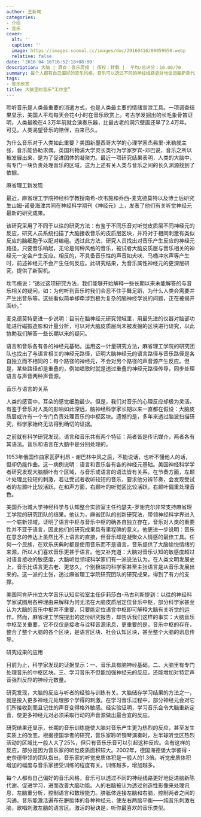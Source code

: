 ```yaml
---
author: 王新城
categories:
- 介绍
- 音乐
cover:
  alt: ''
  caption: ''
  image: https://images.soomal.cc/images/doc/20160416/00059950.webp
  relative: false
date: '2016-04-16T16:52:18+08:00'
description: 大脑 | 源自：音乐周报 | 版权：转载 |  平均/总评分：10.00/70
summary: 每个人都有自己偏好的音乐风格，音乐可以透过不同的神经线路更好地促进脑新陈代谢、促进学习，进而改善大脑功能。人的右脑被认为透过创造性影像来处理讯息，左脑重分析，控制语言和数理能力……
tags:
- 音乐欣赏
title: 大脑里的音乐“工作室”
---
```


聆听音乐是人类最重要的消遣方式，也是人类最主要的情绪宣泄工具。一项调查结果显示，美国人平均每天会花4小时在音乐欣赏上。考古学发掘出的长毛象骨笛证明，人类最晚在4.3万年前就会演奏乐器，比最古老的洞穴壁画还早了2.4万年。可见，人类渴望音乐的陪伴，由来已久。

为什么音乐对于人类如此重要？美国新墨西哥大学的心理学家杰弗里-米勒就主张，音乐能协助求偶。英国利物浦大学灵长类行为学家罗宾-邓巴说，音乐之所以被发展出来，是为了促进团体的凝聚力。最近一项研究结果表明，人类的大脑中，有专门一块负责处理音乐的区域，这为上述有关人类与音乐之间的长久渊源找到了依据。

麻省理工新发现

最近，麻省理工学院神经科学教授南希-坎韦施和乔西-麦克德莫特以及博士后研究生山姆-诺曼海津共同在神经科学期刊《神经元》上，发表了他们有关听觉神经元最新的研究成果。

该研究采用了不同于以往的研究方法：有鉴于不同乐音对听觉皮质层不同神经元的反应，研究人员系统扫描了大脑接收音乐的皮质层区块，并将对于相同刺激有类似反应的脑细胞予以配对编组。透过此方法，研究人员找出对音乐产生反应的神经元路径，只要音乐响起，无论是何种风格的音乐，被试者大脑皮质层与音乐相关的神经元一定会产生反应。相反的，不具备音乐性的声音如犬吠、马桶冲水声等产生时，前述神经元不会产生任何反应。此研究结果，为音乐属性神经元的更深层研究，提供了新契机。

坎韦施说：“透过这项研究方法，我们能够开始解释一些长期以来未能解答的与音乐相关的疑问。如：为何听到音乐时我们会忍不住手舞足蹈，为什么人类会需要并产生出音乐等。这些看似简单却牵涉到极为复杂的脑神经学说的问题，正在被揭开面纱。”

麦克德莫特更进一步说明：目前在脑神经元研究领域里，用最先进的仪器对脑部功能进行磁振造影和计量分析，可以对大脑皮质层尚未被发掘的区块进行研究，以此协助我们解答一些长期以来的疑问。

语言和音乐各有各的神经元基础，运用这一计量研究方法，麻省理工学院的研究团队也找出了与语言相关的神经元路径，证明大脑神经元的语言路径与音乐路径是各自独立而不相同的：每个路径的神经元，不会对另个路径的声音源产生反应。但是，某些路径却是重叠的，例如唱歌时就是透过重叠的神经元路径传导，同步处理语言与声音两种声音源。

音乐与语言的关系

人类的感官中，耳朵的感觉细胞最少。但是，我们对音乐的心理反应却极为灵活。有鉴于音乐对人类的影响如此深远，脑神经科学家长期以来一直都在假设：大脑皮质层或许有一个专门负责处理音乐的中枢区块。遗憾的是，多年来透过脑波扫描研究，科学家始终无法得到确切的证据。

之前就有科学研究发现，语言和音乐共有两个特征：两者皆是传讯媒介，两者各有其语法。音乐和语言在大脑中是分别处理的。

1953年俄国作曲家瓦萨利昂・谢巴林中风之后，不能说话，也听不懂他人的话，但却仍能作曲。这一病例说明：语言和音乐各有各的神经元基础。美国神经科学学者研究发现大脑额叶有个区域，与音乐或语言的语法皆有关系。在节奏方面，左颞叶处理比较短的刺激，若让受试者收听较短的音乐，要求他分辨节奏，会发现受试者的左颞叶比较活跃。在和声方面，右颞叶的听觉区比较活跃，右颞叶偏重处理音色。

美国乔治城大学神经科学与认知整合实验室主任约瑟夫-罗谢克尔非常支持麻省理工学院的研究团队的结果。他认为，麻省团队的创新研究法，带领神经科学界进入一个崭新领域，证明了语言中枢与音乐中枢的确各自独立存在，音乐对人类的重要性并不亚于语言，因此他们的研究成果具有里程碑的意义。他更进一步说明：音乐在意念的传达上虽然比不上语言的直接，但音乐却是凝聚众人情感的最佳工具。任何一个民族，在欢乐庆典时都是使用音乐而不是语言，音乐提供了大脑愉悦情绪的来源，所以人们喜欢音乐更甚于语言。他又补充道：大脑对音乐认知的敏感度超过对语言接收的敏感度，大脑听觉领域科学家们有一派说法认为，在人类文明发展史上，音乐比语言更古老、更悠久，个别极端的科学家甚至主张语言是从音乐发展出来的。这一派的主张，透过麻省理工学院研究团队的研究成果，得到了有力的支撑。

美国阿肯萨州立大学音乐认知实验室主任伊莉莎白-马古利斯提到：以往的神经科学家试图用各种理由来解释为何无法在大脑皮质层定位音乐中枢，部分科学家甚至认为大脑的音乐中枢并不重要，只要能定位语言中枢即可解释大脑有关听觉的运作。然而，麻省理工学院提出的这份研究报告，却告诉我们这样的事实：大脑音乐中枢至关重要，它不仅仅是接收与诠释音源讯息，更重要的是，音乐中枢的存在，整合了整个大脑的各个区块，是语言区块、社会认知区块，甚至整个大脑的讯息传导。

研究成果的应用

目前为止，科学家发现的证据显示：一、音乐具有脑神经基础。二、大脑里有专门处理音乐的中枢区块。三、学习音乐不但能加强神经元的反应，还能增加对特定声音强烈反应的神经元数量。

研究发现，大脑的反应与听者的经验与训练有关。大脑储存学习结果的方法之一，就是投入更多神经元处理那个学得的刺激。在学习音乐过程中，部分神经元会对它们所接收到而且记住的声音变得格外敏感。经实验证明，学习音乐会令大脑重新定音，使更多神经元对必须采取行动的声音源做出最合宜的反应。

研究结果还显示，长期的音乐训练能使大脑对音乐产生更为热烈的反应，甚至发生实质上的改变。根据德国学者的研究，音乐家聆听钢琴演奏时，左半球听觉区热烈活动的区域比一般人大了25%，但只有音乐乐音可以引起这种反应。会有这样的反应，部分是因为音乐家的听觉皮质面积较大。2002年，德国海德堡大学彼得・史奈德带领的团队指出，音乐家的听觉皮质体积是一般人的1.3倍。听觉皮质体积增加的幅度与音乐家接受训练的程度有关。训练越多，增加越多。

每个人都有自己偏好的音乐风格，音乐可以透过不同的神经线路更好地促进脑新陈代谢、促进学习，进而改善大脑功能。人的右脑被认为透过创造性影像来处理讯息，左脑重分析，控制语言和数理能力。胼胝体连接左脑和右脑，控制两者之间的沟通。音乐能激活遍布在胼胝体的各种神经元，使左右两脑平衡――纯音乐刺激右脑，歌唱刺激左脑的语言区。激活的秘诀是，听你最喜欢的音乐类型。